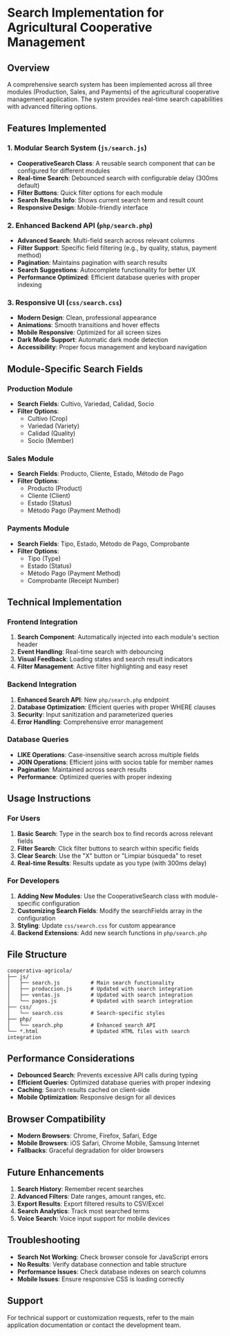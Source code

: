 # Search Implementation for Agricultural Cooperative Management

## Overview
A comprehensive search system has been implemented across all three modules (Production, Sales, and Payments) of the agricultural cooperative management application. The system provides real-time search capabilities with advanced filtering options.

## Features Implemented

### 1. Modular Search System (`js/search.js`)
- **CooperativeSearch Class**: A reusable search component that can be configured for different modules
- **Real-time Search**: Debounced search with configurable delay (300ms default)
- **Filter Buttons**: Quick filter options for each module
- **Search Results Info**: Shows current search term and result count
- **Responsive Design**: Mobile-friendly interface

### 2. Enhanced Backend API (`php/search.php`)
- **Advanced Search**: Multi-field search across relevant columns
- **Filter Support**: Specific field filtering (e.g., by quality, status, payment method)
- **Pagination**: Maintains pagination with search results
- **Search Suggestions**: Autocomplete functionality for better UX
- **Performance Optimized**: Efficient database queries with proper indexing

### 3. Responsive UI (`css/search.css`)
- **Modern Design**: Clean, professional appearance
- **Animations**: Smooth transitions and hover effects
- **Mobile Responsive**: Optimized for all screen sizes
- **Dark Mode Support**: Automatic dark mode detection
- **Accessibility**: Proper focus management and keyboard navigation

## Module-Specific Search Fields

### Production Module
- **Search Fields**: Cultivo, Variedad, Calidad, Socio
- **Filter Options**: 
  - Cultivo (Crop)
  - Variedad (Variety) 
  - Calidad (Quality)
  - Socio (Member)

### Sales Module
- **Search Fields**: Producto, Cliente, Estado, Método de Pago
- **Filter Options**:
  - Producto (Product)
  - Cliente (Client)
  - Estado (Status)
  - Método Pago (Payment Method)

### Payments Module
- **Search Fields**: Tipo, Estado, Método de Pago, Comprobante
- **Filter Options**:
  - Tipo (Type)
  - Estado (Status)
  - Método Pago (Payment Method)
  - Comprobante (Receipt Number)

## Technical Implementation

### Frontend Integration
1. **Search Component**: Automatically injected into each module's section header
2. **Event Handling**: Real-time search with debouncing
3. **Visual Feedback**: Loading states and search result indicators
4. **Filter Management**: Active filter highlighting and easy reset

### Backend Integration
1. **Enhanced Search API**: New `php/search.php` endpoint
2. **Database Optimization**: Efficient queries with proper WHERE clauses
3. **Security**: Input sanitization and parameterized queries
4. **Error Handling**: Comprehensive error management

### Database Queries
- **LIKE Operations**: Case-insensitive search across multiple fields
- **JOIN Operations**: Efficient joins with socios table for member names
- **Pagination**: Maintained across search results
- **Performance**: Optimized queries with proper indexing

## Usage Instructions

### For Users
1. **Basic Search**: Type in the search box to find records across relevant fields
2. **Filter Search**: Click filter buttons to search within specific fields
3. **Clear Search**: Use the "X" button or "Limpiar búsqueda" to reset
4. **Real-time Results**: Results update as you type (with 300ms delay)

### For Developers
1. **Adding New Modules**: Use the CooperativeSearch class with module-specific configuration
2. **Customizing Search Fields**: Modify the searchFields array in the configuration
3. **Styling**: Update `css/search.css` for custom appearance
4. **Backend Extensions**: Add new search functions in `php/search.php`

## File Structure
```
cooperativa-agricola/
├── js/
│   ├── search.js          # Main search functionality
│   ├── produccion.js      # Updated with search integration
│   ├── ventas.js          # Updated with search integration
│   └── pagos.js           # Updated with search integration
├── css/
│   └── search.css         # Search-specific styles
├── php/
│   └── search.php         # Enhanced search API
└── *.html                 # Updated HTML files with search integration
```

## Performance Considerations
- **Debounced Search**: Prevents excessive API calls during typing
- **Efficient Queries**: Optimized database queries with proper indexing
- **Caching**: Search results cached on client-side
- **Mobile Optimization**: Responsive design for all devices

## Browser Compatibility
- **Modern Browsers**: Chrome, Firefox, Safari, Edge
- **Mobile Browsers**: iOS Safari, Chrome Mobile, Samsung Internet
- **Fallbacks**: Graceful degradation for older browsers

## Future Enhancements
1. **Search History**: Remember recent searches
2. **Advanced Filters**: Date ranges, amount ranges, etc.
3. **Export Results**: Export filtered results to CSV/Excel
4. **Search Analytics**: Track most searched terms
5. **Voice Search**: Voice input support for mobile devices

## Troubleshooting
- **Search Not Working**: Check browser console for JavaScript errors
- **No Results**: Verify database connection and table structure
- **Performance Issues**: Check database indexes on search columns
- **Mobile Issues**: Ensure responsive CSS is loading correctly

## Support
For technical support or customization requests, refer to the main application documentation or contact the development team.
